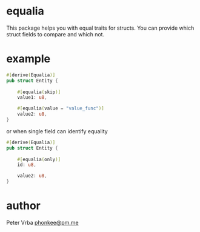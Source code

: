 # equalia

This package helps you with equal traits for structs. You can provide
which struct fields to compare and which not.

# example

```rust
#[derive(Equalia)]
pub struct Entity {
    
    #[equalia(skip)]
    value1: u8,

    #[equalia(value = "value_func")]
    value2: u8,
}
```

or when single field can identify equality

```rust
#[derive(Equalia)]
pub struct Entity {
    
    #[equalia(only)]
    id: u8,

    value2: u8,
}
```

# author
Peter Vrba <phonkee@pm.me>